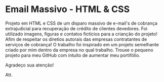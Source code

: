 # Email Massivo - HTML & CSS
Projeto em HTML e CSS de um disparo massivo de e-mail's de cobrança extrajudicial para recuperação de crédito de clientes devedores. 
Foi utilizado imagens, figuras e contatos fictícios para a crianção do projeto! Afim de respeitar os diretios autorais das empresas contratantes de serviços de cobrança!
O trabalho foi inspirado em um projeto semelhante criado por mim dentro da empresa no qual trabalho. 
Trouxe o pequeno projeto para meu GitHub com intuito de aumentar meu portifólio.

Agradeço sua atenção! 

Att. 
